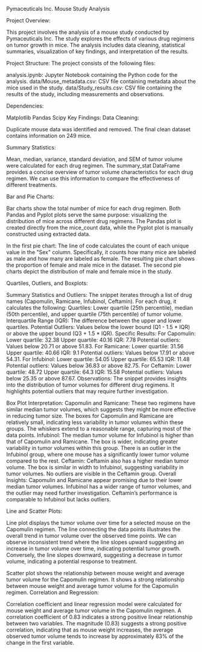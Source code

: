 Pymaceuticals Inc. Mouse Study Analysis

Project Overview:

This project involves the analysis of a mouse study conducted by Pymaceuticals Inc. The study explores the effects of various drug regimens on tumor growth in mice. The analysis includes data cleaning, statistical summaries, visualization of key findings, and interpretation of the results.

Project Structure:
The project consists of the following files:

analysis.ipynb: Jupyter Notebook containing the Python code for the analysis.
data/Mouse_metadata.csv: CSV file containing metadata about the mice used in the study.
data/Study_results.csv: CSV file containing the results of the study, including measurements and observations.

Dependencies:

Matplotlib
Pandas
Scipy
Key Findings:
Data Cleaning:

Duplicate mouse data was identified and removed.
The final clean dataset contains information on 249 mice.

Summary Statistics:

Mean, median, variance, standard deviation, and SEM of tumor volume were calculated for each drug regimen.
The summary_stat DataFrame provides a concise overview of tumor volume characteristics for each drug regimen.
We can use this information to compare the effectiveness of different treatments.

Bar and Pie Charts:

Bar charts show the total number of mice for each drug regimen.
Both Pandas and Pyplot plots serve the same purpose: visualizing the distribution of mice across different drug regimens.
The Pandas plot is created directly from the mice_count data, while the Pyplot plot is manually constructed using extracted data.

In the first pie chart: The line of code calculates the count of each unique value in the "Sex" column.
Specifically, it counts how many mice are labeled as male and how many are labeled as female.
The resulting pie chart shows the proportion of female and male mice in the dataset.
The second pie charts depict the distribution of male and female mice in the study. 

Quartiles, Outliers, and Boxplots:

Summary Statistics and Outliers:
The snippet iterates through a list of drug names (Capomulin, Ramicane, Infubinol, Ceftamin).
For each drug, it calculates the following:
Quartiles: Lower quartile (25th percentile), median (50th percentile), and upper quartile (75th percentile) of tumor volume.
Interquartile Range (IQR): The difference between the upper and lower quartiles.
Potential Outliers: Values below the lower bound (Q1 - 1.5 * IQR) or above the upper bound (Q3 + 1.5 * IQR).
Specific Results:
For Capomulin:
Lower quartile: 32.38
Upper quartile: 40.16
IQR: 7.78
Potential outliers: Values below 20.71 or above 51.83.
For Ramicane:
Lower quartile: 31.56
Upper quartile: 40.66
IQR: 9.1
Potential outliers: Values below 17.91 or above 54.31.
For Infubinol:
Lower quartile: 54.05
Upper quartile: 65.53
IQR: 11.48
Potential outliers: Values below 36.83 or above 82.75.
For Ceftamin:
Lower quartile: 48.72
Upper quartile: 64.3
IQR: 15.58
Potential outliers: Values below 25.35 or above 87.67.
Observations:
The snippet provides insights into the distribution of tumor volumes for different drug regimens.
It highlights potential outliers that may require further investigation.

Box Plot Interpretation:
Capomulin and Ramicane:
These two regimens have similar median tumor volumes, which suggests they might be more effective in reducing tumor size.
The boxes for Capomulin and Ramicane are relatively small, indicating less variability in tumor volumes within these groups.
The whiskers extend to a reasonable range, capturing most of the data points.
Infubinol:
The median tumor volume for Infubinol is higher than that of Capomulin and Ramicane.
The box is wider, indicating greater variability in tumor volumes within this group.
There is an outlier in the Infubinol group, where one mouse has a significantly lower tumor volume compared to the rest.
Ceftamin:
Ceftamin also has a higher median tumor volume.
The box is similar in width to Infubinol, suggesting variability in tumor volumes.
No outliers are visible in the Ceftamin group.
Overall Insights:
Capomulin and Ramicane appear promising due to their lower median tumor volumes.
Infubinol has a wider range of tumor volumes, and the outlier may need further investigation.
Ceftamin’s performance is comparable to Infubinol but lacks outliers.

Line and Scatter Plots:

Line plot displays the tumor volume over time for a selected mouse on the Capomulin regimen. The line connecting the data points illustrates the overall trend in tumor volume over the observed time points. We can observe inconsistent trend where the line slopes upward suggesting an increase in tumor volume over time, indicating potential tumor growth. Conversely, the line slopes downward, suggesting a decrease in tumor volume, indicating a potential response to treatment.

Scatter plot shows the relationship between mouse weight and average tumor volume for the Capomulin regimen. It shows a strong relationship between mouse weight and average tumor volume for the Capomulin regimen.
Correlation and Regression:

Correlation coefficient and linear regression model were calculated for mouse weight and average tumor volume in the Capomulin regimen.
A correlation coefficient of 0.83 indicates a strong positive linear relationship between two variables. The magnitude (0.83) suggests a strong positive correlation, indicating that as mouse weight increases, the average observed tumor volume tends to increase by approximately 83% of the change in the first variable.

